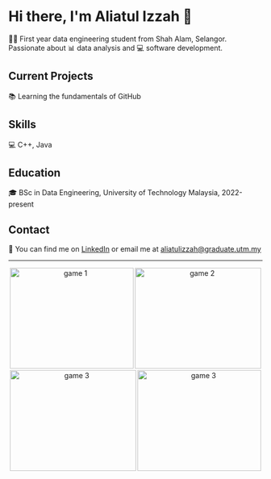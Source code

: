 # Hi there, I'm Aliatul Izzah 👋

👩‍🎓 First year data engineering student from Shah Alam, Selangor. Passionate about 📊 data analysis and 💻 software development.

## Current Projects

📚 Learning the fundamentals of GitHub

## Skills

💻 C++, Java

## Education

🎓 BSc in Data Engineering, University of Technology Malaysia, 2022-present

## Contact

📧 You can find me on [LinkedIn](https://www.linkedin.com/in/aliatul-izzah-jasman-2a72b8261/) or email me at aliatulizzah@graduate.utm.my

---

<p align="center">
  <img src="https://media.giphy.com/media/ICOgUNjpvO0PC/giphy.gif" alt="game 1" width="245" height="200">
  <img src="https://media.giphy.com/media/zZMTVkTeEfeEg/giphy.gif" alt="game 2" width="250" height="200">
  <img src="https://media.giphy.com/media/WJOq6yKop0A1y/giphy.gif" alt="game 3" width="250" height="200">
  <img src="https://media.giphy.com/media/KZGN8tU5OmFJC/giphy.gif" alt="game 3" width="245" height="200">
</p>
